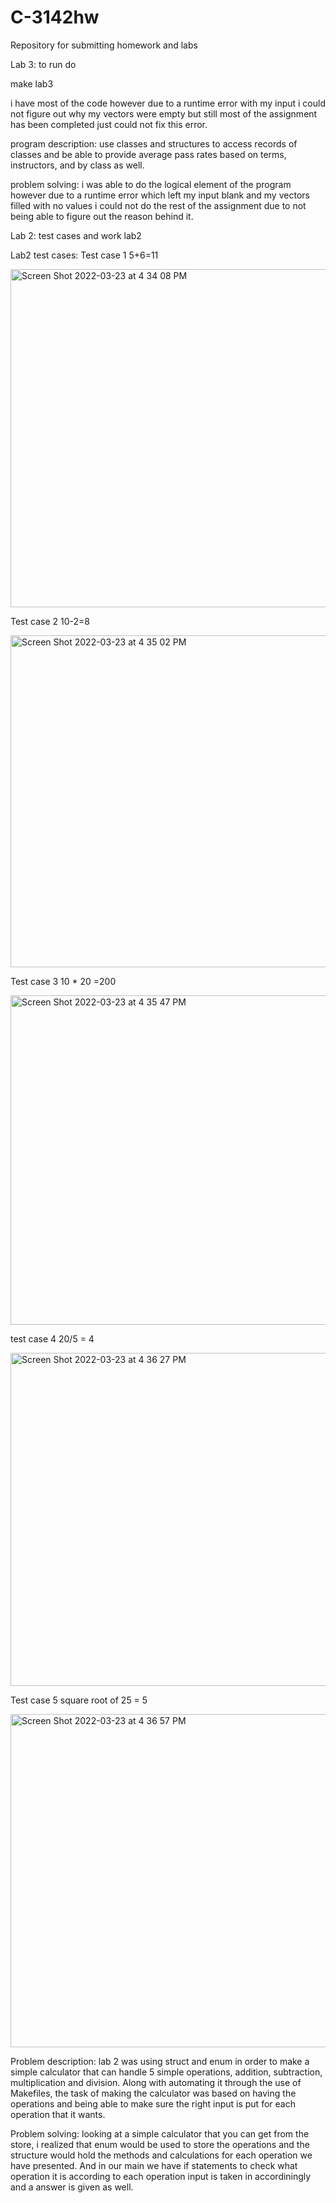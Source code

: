 # C-3142hw
Repository for submitting homework and labs

Lab 3: to run do 

make lab3

i have most of the code however due to a runtime error with my input i could not figure out why my vectors were empty but still most of the assignment has been completed just could not fix this error.

program description: use classes and structures to access records of classes and be able to provide average pass rates based on terms, instructors, and by class as well.

problem solving: i was able to do the logical element of the program however due to a runtime error which left my input blank and my vectors filled with no values i could not do the rest of the assignment due to not being able to figure out the reason behind it.






































Lab 2: test cases and work lab2

Lab2 test cases:
Test case 1 5+6=11


<img width="541" alt="Screen Shot 2022-03-23 at 4 34 08 PM" src="https://user-images.githubusercontent.com/61560252/159791306-1a8f6ef5-4ccc-4dc0-9186-f25c6b953640.png">

Test case 2 10-2=8


<img width="531" alt="Screen Shot 2022-03-23 at 4 35 02 PM" src="https://user-images.githubusercontent.com/61560252/159791443-960fd84c-9ed0-4987-9f4e-253986b3a342.png">

Test case 3 10 * 20 =200


<img width="527" alt="Screen Shot 2022-03-23 at 4 35 47 PM" src="https://user-images.githubusercontent.com/61560252/159791647-62594de1-c61a-4186-b926-486cacc16584.png">

test case 4 20/5 = 4


<img width="533" alt="Screen Shot 2022-03-23 at 4 36 27 PM" src="https://user-images.githubusercontent.com/61560252/159791715-74597fa8-1e38-4c52-b447-1cc6a290449a.png">

Test case 5 square root of 25 = 5



<img width="533" alt="Screen Shot 2022-03-23 at 4 36 57 PM" src="https://user-images.githubusercontent.com/61560252/159791822-60dd6aea-c71f-40bb-94cf-937f04974f83.png">


Problem description:
  lab 2 was using struct and enum in order to make a simple calculator that can handle 5 simple operations, addition, subtraction, multiplication and division. Along with automating it through the use of Makefiles, the task of making the calculator was based on having the operations and being able to make sure the right input is put for each operation that it wants.
  
 Problem solving: looking at a simple calculator that you can get from the store, i realized that enum would be used to store the operations and the structure would hold the methods and calculations for each operation we have presented. And in our main we have if statements to check what operation it is according to each operation input is taken in accordiningly and a answer is given as well. 
 
 
  
  
